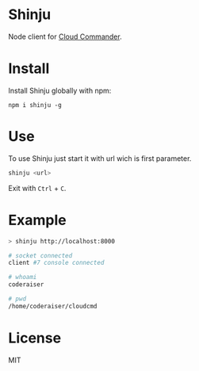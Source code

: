 # Shinju


Node client for [Cloud Commander](http://cloudcmd.io).

# Install

Install Shinju globally with npm:

```
npm i shinju -g
```

# Use
To use Shinju just start it with url wich is first parameter.

```sh
shinju <url>
```
Exit with `Ctrl` + `C`.

# Example

```sh
> shinju http://localhost:8000

# socket connected
client #7 console connected

# whoami
coderaiser

# pwd
/home/coderaiser/cloudcmd

```

# License

MIT

